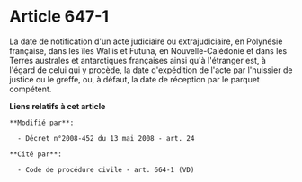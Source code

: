 # Article 647-1

La date de notification d'un acte judiciaire ou extrajudiciaire, en Polynésie française, dans les îles Wallis et Futuna, en
Nouvelle-Calédonie et dans les Terres australes et antarctiques françaises ainsi qu'à l'étranger est, à l'égard de celui qui
y procède, la date d'expédition de l'acte par l'huissier de justice ou le greffe, ou, à défaut, la date de réception par le
parquet compétent.

**Liens relatifs à cet article**

	**Modifié par**:

	  - Décret n°2008-452 du 13 mai 2008 - art. 24

	**Cité par**:

	  - Code de procédure civile - art. 664-1 (VD)
